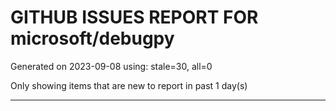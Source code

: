 
# GITHUB ISSUES REPORT FOR microsoft/debugpy


Generated on 2023-09-08 using: stale=30, all=0


Only showing items that are new to report in past 1 day(s)


---
